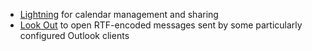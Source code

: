 - [Lightning](https://addons.mozilla.org/en-US/thunderbird/addon/lightning/) for calendar management and sharing
- [Look Out](https://addons.mozilla.org/en-US/thunderbird/addon/lookout/) to open RTF-encoded messages sent by some particularly configured Outlook clients


